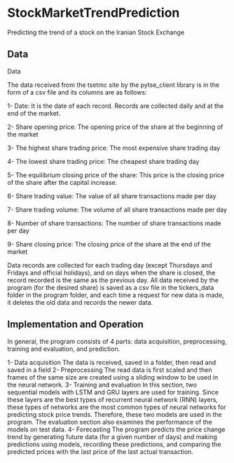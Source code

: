# StockMarketTrendPrediction

Predicting the trend of a stock on the Iranian Stock Exchange

## Data

Data

The data received from the tsetmc site by the pytse_client library is in the form of a csv file and its columns are as follows:

1- Date: It is the date of each record. Records are collected daily and at the end of the market.

2- Share opening price: The opening price of the share at the beginning of the market

3- The highest share trading price: The most expensive share trading day

4- The lowest share trading price: The cheapest share trading day

5- The equilibrium closing price of the share: This price is the closing price of the share after the capital increase.

6- Share trading value: The value of all share transactions made per day

7- Share trading volume: The volume of all share transactions made per day

8- Number of share transactions: The number of share transactions made per day

9- Share closing price: The closing price of the share at the end of the market

Data records are collected for each trading day (except Thursdays and Fridays and official holidays), and on days when the share is closed, the record recorded is the same as the previous day. All data received by the program (for the desired share) is saved as a csv file in the tickers_data folder in the program folder, and each time a request for new data is made, it deletes the old data and records the newer data.

## Implementation and Operation

In general, the program consists of 4 parts: data acquisition, preprocessing, training and evaluation, and prediction.

1- Data acquisition
The data is received, saved in a folder, then read and saved in a field
2- Preprocessing
The read data is first scaled and then frames of the same size are created using a sliding window to be used in the neural network.
3- Training and evaluation
In this section, two sequential models with LSTM and GRU layers are used for training. Since these layers are the best types of recurrent neural network (RNN) layers, these types of networks are the most common types of neural networks for predicting stock price trends. Therefore, these two models are used in the program. The evaluation section also examines the performance of the models on test data.
4- Forecasting
The program predicts the price change trend by generating future data (for a given number of days) and making predictions using models, recording these predictions, and comparing the predicted prices with the last price of the last actual transaction.
